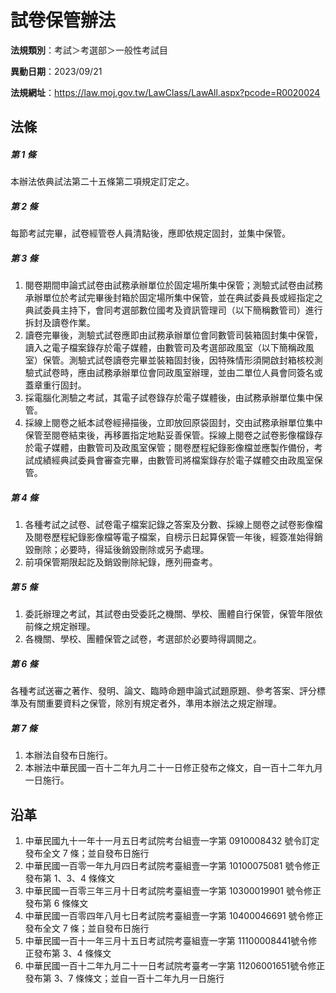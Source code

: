 # 試卷保管辦法

**法規類別**：考試＞考選部＞一般性考試目

**異動日期**：2023/09/21  

**法規網址**：https://law.moj.gov.tw/LawClass/LawAll.aspx?pcode=R0020024





## 法條
##### 第 1 條
本辦法依典試法第二十五條第二項規定訂定之。

##### 第 2 條
每節考試完畢，試卷經管卷人員清點後，應即依規定固封，並集中保管。

##### 第 3 條
1. 閱卷期間申論式試卷由試務承辦單位於固定場所集中保管；測驗式試卷由試務承辦單位於考試完畢後封箱於固定場所集中保管，並在典試委員長或經指定之典試委員主持下，會同考選部數位國考及資訊管理司（以下簡稱數管司）進行拆封及讀卷作業。
1. 讀卷完畢後，測驗式試卷應即由試務承辦單位會同數管司裝箱固封集中保管，讀入之電子檔案錄存於電子媒體，由數管司及考選部政風室（以下簡稱政風室）保管。測驗式試卷讀卷完畢並裝箱固封後，因特殊情形須開啟封箱核校測驗式試卷時，應由試務承辦單位會同政風室辦理，並由二單位人員會同簽名或蓋章重行固封。
1. 採電腦化測驗之考試，其電子試卷錄存於電子媒體後，由試務承辦單位集中保管。
1. 採線上閱卷之紙本試卷經掃描後，立即放回原袋固封，交由試務承辦單位集中保管至閱卷結束後，再移置指定地點妥善保管。採線上閱卷之試卷影像檔錄存於電子媒體，由數管司及政風室保管；閱卷歷程紀錄影像檔並應製作備份，考試成績經典試委員會審查完畢，由數管司將檔案錄存於電子媒體交由政風室保管。

##### 第 4 條
1. 各種考試之試卷、試卷電子檔案記錄之答案及分數、採線上閱卷之試卷影像檔及閱卷歷程紀錄影像檔等電子檔案，自榜示日起算保管一年後，經簽准始得銷毀刪除；必要時，得延後銷毀刪除或另予處理。
1. 前項保管期限起訖及銷毀刪除紀錄，應列冊查考。

##### 第 5 條
1. 委託辦理之考試，其試卷由受委託之機關、學校、團體自行保管，保管年限依前條之規定辦理。
1. 各機關、學校、團體保管之試卷，考選部於必要時得調閱之。

##### 第 6 條
各種考試送審之著作、發明、論文、臨時命題申論式試題原題、參考答案、評分標準及有關重要資料之保管，除別有規定者外，準用本辦法之規定辦理。

##### 第 7 條
1. 本辦法自發布日施行。
1. 本辦法中華民國一百十二年九月二十一日修正發布之條文，自一百十二年九月一日施行。

## 沿革
1. 中華民國九十一年十一月五日考試院考台組壹一字第 0910008432 號令訂定發布全文 7  條；並自發布日施行
1. 中華民國一百零一年九月四日考試院考臺組壹一字第 10100075081  號令修正發布第 1、3、4  條條文
1. 中華民國一百零三年三月十日考試院考臺組壹一字第 10300019901  號令修正發布第 6  條條文
1. 中華民國一百零四年八月七日考試院考臺組壹一字第 10400046691  號令修正發布全文 7  條；並自發布日施行
1. 中華民國一百十一年三月十五日考試院考臺組壹一字第 11100008441號令修正發布第 3、4 條條文
1. 中華民國一百十二年九月二十一日考試院考臺考一字第 11206001651號令修正發布第 3、7 條條文；並自一百十二年九月一日施行
